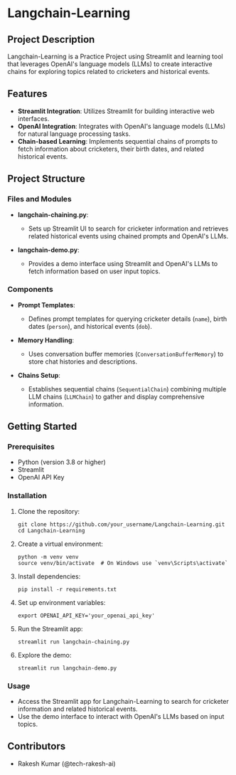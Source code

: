 # Langchain-Learning

## Project Description

Langchain-Learning is a Practice Project using Streamlit and learning tool that leverages OpenAI's language models (LLMs) to create interactive chains for exploring topics related to cricketers and historical events.

## Features

- **Streamlit Integration**: Utilizes Streamlit for building interactive web interfaces.
- **OpenAI Integration**: Integrates with OpenAI's language models (LLMs) for natural language processing tasks.
- **Chain-based Learning**: Implements sequential chains of prompts to fetch information about cricketers, their birth dates, and related historical events.

## Project Structure

### Files and Modules

- **langchain-chaining.py**:
  - Sets up Streamlit UI to search for cricketer information and retrieves related historical events using chained prompts and OpenAI's LLMs.
  
- **langchain-demo.py**:
  - Provides a demo interface using Streamlit and OpenAI's LLMs to fetch information based on user input topics.

### Components

- **Prompt Templates**:
  - Defines prompt templates for querying cricketer details (`name`), birth dates (`person`), and historical events (`dob`).

- **Memory Handling**:
  - Uses conversation buffer memories (`ConversationBufferMemory`) to store chat histories and descriptions.

- **Chains Setup**:
  - Establishes sequential chains (`SequentialChain`) combining multiple LLM chains (`LLMChain`) to gather and display comprehensive information.

## Getting Started

### Prerequisites

- Python (version 3.8 or higher)
- Streamlit
- OpenAI API Key

### Installation

1. Clone the repository:

   ```shell
   git clone https://github.com/your_username/Langchain-Learning.git
   cd Langchain-Learning
   ```

2. Create a virtual environment:

   ```shell
   python -m venv venv
   source venv/bin/activate  # On Windows use `venv\Scripts\activate`
   ```

3. Install dependencies:

   ```shell
   pip install -r requirements.txt
   ```

4. Set up environment variables:

   ```shell
   export OPENAI_API_KEY='your_openai_api_key'
   ```

5. Run the Streamlit app:

   ```shell
   streamlit run langchain-chaining.py
   ```

6. Explore the demo:

   ```shell
   streamlit run langchain-demo.py
   ```

### Usage

- Access the Streamlit app for Langchain-Learning to search for cricketer information and related historical events.
- Use the demo interface to interact with OpenAI's LLMs based on input topics.

## Contributors

- Rakesh Kumar (@tech-rakesh-ai)

